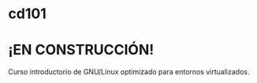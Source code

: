 # cd101
# ¡EN CONSTRUCCIÓN!

Curso introductorio de GNU/Linux optimizado para entornos virtualizados.
